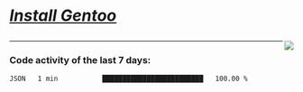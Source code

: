 
<div align="left" style=""> <!--td installgentoo-->

<h1 style="border: none;">
  
 [*Install Gentoo*](https://wiki.gentoo.org/wiki/Handbook:Main_Page)
</h1>


<img align="right" src="https://github-readme-stats.vercel.app/api/top-langs/?username=notdevblue&layout=compact&theme=dark">
  
---

### Code activity of the last 7 days:

<!--START_SECTION:waka-->

```txt
JSON   1 min           █████████████████████████   100.00 %
```

<!--END_SECTION:waka-->
